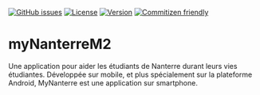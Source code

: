 [![GitHub issues](https://img.shields.io/github/issues/sankarvijay/myNanterreM2.svg)](https://github.com/sankarvijay/myNanterreM2/issues)
[![License](https://img.shields.io/github/license/sankarvijay/myNanterreM2.svg?style=flat-square)](LICENSE)
[![Version](https://img.shields.io/github/release/sankarvijay/MyNanterreM2.svg?label=version&style=flat-square)](build.gradle)
[![Commitizen friendly](https://img.shields.io/badge/commitizen-friendly-brightgreen.svg)](http://commitizen.github.io/cz-cli/)
# myNanterreM2
Une application pour aider les étudiants de Nanterre durant leurs vies étudiantes. Développée sur mobile, et plus spécialement sur la plateforme Android, MyNanterre est une application sur smartphone.

